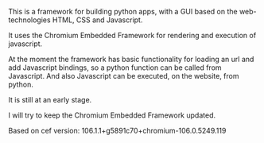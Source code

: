 This is a framework for building python apps, with a GUI based on the web-technologies HTML, CSS and Javascript.

It uses the Chromium Embedded Framework for rendering and execution of javascript.

At the moment the framework has basic functionality for loading an url and add
Javascript bindings, so a python function can be called from Javascript.
And also Javascript can be executed, on the website, from python.

It is still at an early stage.

I will try to keep the Chromium Embedded Framework updated.

Based on cef version: 106.1.1+g5891c70+chromium-106.0.5249.119
